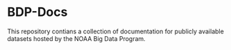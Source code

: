 # BDP-Docs
This repository contians a collection of documentation for publicly available datasets hosted by the NOAA Big Data Program. 
